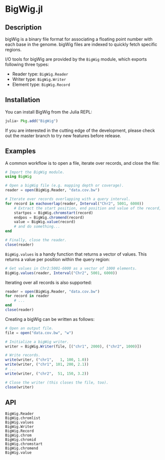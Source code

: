 BigWig.jl
======

Description
-----------

bigWig is a binary file format for associating a floating point number with each
base in the genome. bigWig files are indexed to quickly fetch specific regions.

I/O tools for bigWig are provided by the `BigWig` module,
which exports following three types:
* Reader type: `BigWig.Reader`
* Writer type: `BigWig.Writer`
* Element type: `BigWig.Record`

Installation
------------

You can install BigWig from the Julia REPL:

```julia
julia> Pkg.add("BigWig")
```

If you are interested in the cutting edge of the development, please check out
the master branch to try new features before release.

Examples
--------

A common workflow is to open a file, iterate over records, and close the file:
```julia
# Import the BigWig module.
using BigWig

# Open a bigWig file (e.g. mapping depth or coverage).
reader = open(BigWig.Reader, "data.cov.bw")

# Iterate over records overlapping with a query interval.
for record in eachoverlap(reader, Interval("Chr2", 5001, 6000))
    # Extract the start position, end position and value of the record,
    startpos = BigWig.chromstart(record)
    endpos = BigWig.chromend(record)
    value = BigWig.value(record)
    # and do something...
end

# Finally, close the reader.
close(reader)
```

`BigWig.values` is a handy function that returns a vector of values. This
returns a value per position within the query region:
```julia
# Get values in Chr2:5001-6000 as a vector of 1000 elements.
BigWig.values(reader, Interval("Chr2", 5001, 6000))
```

Iterating over all records is also supported:
```julia
reader = open(BigWig.Reader, "data.cov.bw")
for record in reader
    # ...
end
close(reader)
```

Creating a bigWig can be written as follows:
```julia
# Open an output file.
file = open("data.cov.bw", "w")

# Initialize a bigWig writer.
writer = BigWig.Writer(file, [("chr1", 2000), ("chr2", 1000)])

# Write records.
write(writer, ("chr1",   1, 100, 1.0))
write(writer, ("chr1", 101, 200, 2.1))
# ...
write(writer, ("chr2",  51, 150, 3.2))

# Close the writer (this closes the file, too).
close(writer)
```


API
---

```@docs
BigWig.Reader
BigWig.chromlist
BigWig.values
BigWig.Writer
BigWig.Record
BigWig.chrom
BigWig.chromid
BigWig.chromstart
BigWig.chromend
BigWig.value
```
